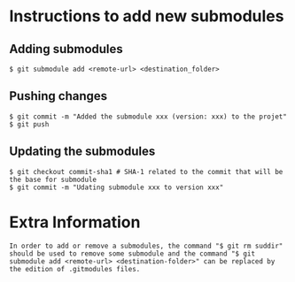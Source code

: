 # Instructions to add new submodules

## Adding submodules
    $ git submodule add <remote-url> <destination_folder>

## Pushing changes
    $ git commit -m "Added the submodule xxx (version: xxx) to the projet"
    $ git push
    
## Updating the submodules
    $ git checkout commit-sha1 # SHA-1 related to the commit that will be the base for submodule
    $ git commit -m "Udating submodule xxx to version xxx"
    
# Extra Information
	In order to add or remove a submodules, the command "$ git rm suddir" should be used to remove some submodule and the command "$ git submodule add <remote-url> <destination-folder>" can be replaced by the edition of .gitmodules files.
